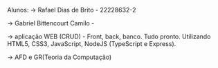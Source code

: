 Alunos:
->  Rafael Dias de Brito - 22228632-2

->  Gabriel Bittencourt Camilo - 



->  aplicação WEB (CRUD) - Front, back, banco. Tudo pronto. Utilizando HTML5, CSS3, JavaScript, NodeJS (TypeScript e Express).

->  AFD e GR(Teoria da Computação)
